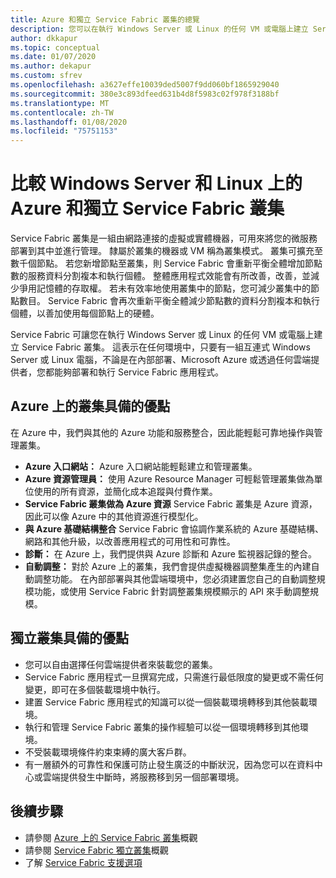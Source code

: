 ```yaml
---
title: Azure 和獨立 Service Fabric 叢集的總覽
description: 您可以在執行 Windows Server 或 Linux 的任何 VM 或電腦上建立 Service Fabric 叢集。 這表示在任何環境中，只要有一組互連式 Windows Server 或 Linux 電腦，不論是在內部部署、Microsoft Azure 或透過任何雲端提供者，您都能夠部署和執行 Service Fabric 應用程式。
author: dkkapur
ms.topic: conceptual
ms.date: 01/07/2020
ms.author: dekapur
ms.custom: sfrev
ms.openlocfilehash: a3627effe10039ded5007f9dd060bf1865929040
ms.sourcegitcommit: 380e3c893dfeed631b4d8f5983c02f978f3188bf
ms.translationtype: MT
ms.contentlocale: zh-TW
ms.lasthandoff: 01/08/2020
ms.locfileid: "75751153"
---
```

# <a name="comparing-azure-and-standalone-service-fabric-clusters-on-windows-server-and-linux"></a>比較 Windows Server 和 Linux 上的 Azure 和獨立 Service Fabric 叢集

Service Fabric 叢集是一組由網路連接的虛擬或實體機器，可用來將您的微服務部署到其中並進行管理。 隸屬於叢集的機器或 VM 稱為叢集模式。 叢集可擴充至數千個節點。 若您新增節點至叢集，則 Service Fabric 會重新平衡全體增加節點數的服務資料分割複本和執行個體。 整體應用程式效能會有所改善，改善，並減少爭用記憶體的存取權。 若未有效率地使用叢集中的節點，您可減少叢集中的節點數目。 Service Fabric 會再次重新平衡全體減少節點數的資料分割複本和執行個體，以善加使用每個節點上的硬體。

Service Fabric 可讓您在執行 Windows Server 或 Linux 的任何 VM 或電腦上建立 Service Fabric 叢集。 這表示在任何環境中，只要有一組互連式 Windows Server 或 Linux 電腦，不論是在內部部署、Microsoft Azure 或透過任何雲端提供者，您都能夠部署和執行 Service Fabric 應用程式。

## <a name="benefits-of-clusters-on-azure"></a>Azure 上的叢集具備的優點

在 Azure 中，我們與其他的 Azure 功能和服務整合，因此能輕鬆可靠地操作與管理叢集。

* **Azure 入口網站：** Azure 入口網站能輕鬆建立和管理叢集。
* **Azure 資源管理員：** 使用 Azure Resource Manager 可輕鬆管理叢集做為單位使用的所有資源，並簡化成本追蹤與付費作業。
* **Service Fabric 叢集做為 Azure 資源** Service Fabric 叢集是 Azure 資源，因此可以像 Azure 中的其他資源進行模型化。
* **與 Azure 基礎結構整合** Service Fabric 會協調作業系統的 Azure 基礎結構、網路和其他升級，以改善應用程式的可用性和可靠性。  
* **診斷：** 在 Azure 上，我們提供與 Azure 診斷和 Azure 監視器記錄的整合。
* **自動調整：** 對於 Azure 上的叢集，我們會提供虛擬機器調整集產生的內建自動調整功能。 在內部部署與其他雲端環境中，您必須建置您自己的自動調整規模功能，或使用 Service Fabric 針對調整叢集規模顯示的 API 來手動調整規模。

## <a name="benefits-of-standalone-clusters"></a>獨立叢集具備的優點

* 您可以自由選擇任何雲端提供者來裝載您的叢集。
* Service Fabric 應用程式一旦撰寫完成，只需進行最低限度的變更或不需任何變更，即可在多個裝載環境中執行。
* 建置 Service Fabric 應用程式的知識可以從一個裝載環境轉移到其他裝載環境。
* 執行和管理 Service Fabric 叢集的操作經驗可以從一個環境轉移到其他環境。
* 不受裝載環境條件約束束縛的廣大客戶群。
* 有一層額外的可靠性和保護可防止發生廣泛的中斷狀況，因為您可以在資料中心或雲端提供發生中斷時，將服務移到另一個部署環境。

## <a name="next-steps"></a>後續步驟

* 請參閱 [Azure 上的 Service Fabric 叢集](service-fabric-azure-clusters-overview.md)概觀
* 請參閱 [Service Fabric 獨立叢集](service-fabric-standalone-clusters-overview.md)概觀
* 了解 [Service Fabric 支援選項](service-fabric-support.md)
